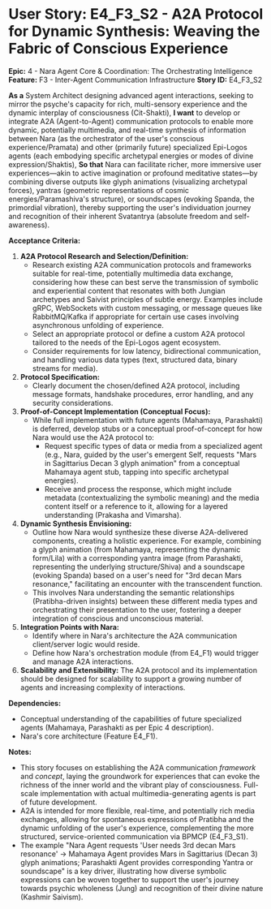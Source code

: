 # User Story: E4_F3_S2 - A2A Protocol for Dynamic Synthesis: Weaving the Fabric of Conscious Experience

**Epic:** 4 - Nara Agent Core & Coordination: The Orchestrating Intelligence
**Feature:** F3 - Inter-Agent Communication Infrastructure
**Story ID:** E4_F3_S2

**As a** System Architect designing advanced agent interactions, seeking to mirror the psyche's capacity for rich, multi-sensory experience and the dynamic interplay of consciousness (Cit-Shakti),
**I want** to develop or integrate A2A (Agent-to-Agent) communication protocols to enable more dynamic, potentially multimedia, and real-time synthesis of information between Nara (as the orchestrator of the user's conscious experience/Pramata) and other (primarily future) specialized Epi-Logos agents (each embodying specific archetypal energies or modes of divine expression/Shaktis),
**So that** Nara can facilitate richer, more immersive user experiences—akin to active imagination or profound meditative states—by combining diverse outputs like glyph animations (visualizing archetypal forces), yantras (geometric representations of cosmic energies/Paramashiva's structure), or soundscapes (evoking Spanda, the primordial vibration), thereby supporting the user's individuation journey and recognition of their inherent Svatantrya (absolute freedom and self-awareness).

**Acceptance Criteria:**

1.  **A2A Protocol Research and Selection/Definition:**
    *   Research existing A2A communication protocols and frameworks suitable for real-time, potentially multimedia data exchange, considering how these can best serve the transmission of symbolic and experiential content that resonates with both Jungian archetypes and Saivist principles of subtle energy. Examples include gRPC, WebSockets with custom messaging, or message queues like RabbitMQ/Kafka if appropriate for certain use cases involving asynchronous unfolding of experience.
    *   Select an appropriate protocol or define a custom A2A protocol tailored to the needs of the Epi-Logos agent ecosystem.
    *   Consider requirements for low latency, bidirectional communication, and handling various data types (text, structured data, binary streams for media).
2.  **Protocol Specification:**
    *   Clearly document the chosen/defined A2A protocol, including message formats, handshake procedures, error handling, and any security considerations.
3.  **Proof-of-Concept Implementation (Conceptual Focus):**
    *   While full implementation with future agents (Mahamaya, Parashakti) is deferred, develop stubs or a conceptual proof-of-concept for how Nara would use the A2A protocol to:
        *   Request specific types of data or media from a specialized agent (e.g., Nara, guided by the user's emergent Self, requests "Mars in Sagittarius Decan 3 glyph animation" from a conceptual Mahamaya agent stub, tapping into specific archetypal energies).
        *   Receive and process the response, which might include metadata (contextualizing the symbolic meaning) and the media content itself or a reference to it, allowing for a layered understanding (Prakasha and Vimarsha).
4.  **Dynamic Synthesis Envisioning:**
    *   Outline how Nara would synthesize these diverse A2A-delivered components, creating a holistic experience. For example, combining a glyph animation (from Mahamaya, representing the dynamic form/Lila) with a corresponding yantra image (from Parashakti, representing the underlying structure/Shiva) and a soundscape (evoking Spanda) based on a user's need for "3rd decan Mars resonance," facilitating an encounter with the transcendent function.
    *   This involves Nara understanding the semantic relationships (Pratibha-driven insights) between these different media types and orchestrating their presentation to the user, fostering a deeper integration of conscious and unconscious material.
5.  **Integration Points with Nara:**
    *   Identify where in Nara's architecture the A2A communication client/server logic would reside.
    *   Define how Nara's orchestration module (from E4_F1) would trigger and manage A2A interactions.
6.  **Scalability and Extensibility:** The A2A protocol and its implementation should be designed for scalability to support a growing number of agents and increasing complexity of interactions.

**Dependencies:**

*   Conceptual understanding of the capabilities of future specialized agents (Mahamaya, Parashakti as per Epic 4 description).
*   Nara's core architecture (Feature E4_F1).

**Notes:**

*   This story focuses on establishing the A2A communication *framework* and *concept*, laying the groundwork for experiences that can evoke the richness of the inner world and the vibrant play of consciousness. Full-scale implementation with actual multimedia-generating agents is part of future development.
*   A2A is intended for more flexible, real-time, and potentially rich media exchanges, allowing for spontaneous expressions of Pratibha and the dynamic unfolding of the user's experience, complementing the more structured, service-oriented communication via BPMCP (E4_F3_S1).
*   The example "Nara Agent requests 'User needs 3rd decan Mars resonance' → Mahamaya Agent provides Mars in Sagittarius (Decan 3) glyph animations; Parashakti Agent provides corresponding Yantra or soundscape" is a key driver, illustrating how diverse symbolic expressions can be woven together to support the user's journey towards psychic wholeness (Jung) and recognition of their divine nature (Kashmir Saivism).